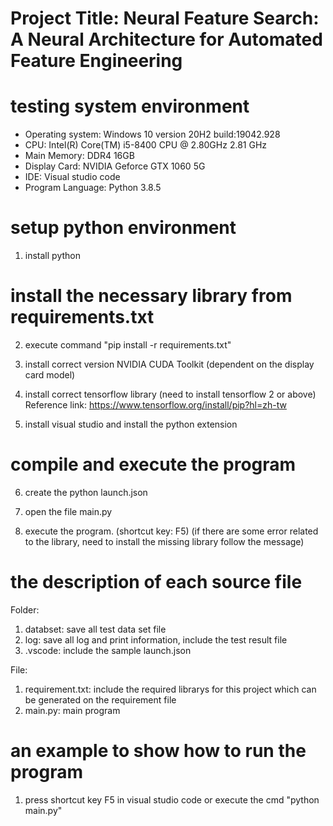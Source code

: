 # Project Title: Neural Feature Search: A Neural Architecture for Automated Feature Engineering

# testing system environment
- Operating system: Windows 10 version 20H2 build:19042.928
- CPU: Intel(R) Core(TM) i5-8400 CPU @ 2.80GHz   2.81 GHz
- Main Memory: DDR4 16GB
- Display Card: NVIDIA Geforce GTX 1060 5G
- IDE: Visual studio code
- Program Language: Python 3.8.5


# setup python environment

1. install python

# install the necessary library from requirements.txt
2. execute command "pip install -r requirements.txt"

3. install correct version NVIDIA CUDA Toolkit (dependent on the display card model)

4. install correct tensorflow library  (need to install tensorflow 2 or above) 
Reference link:
https://www.tensorflow.org/install/pip?hl=zh-tw

5. install visual studio and install the python extension

# compile and execute the program
6. create the python launch.json 

7. open the file main.py

8. execute the program. (shortcut key: F5) (if there are some error related to the library, need to install the missing library follow the message)

# the description of each source file
Folder: 
1. databset: save all test data set file
2. log: save all log and print information, include the test result file
3. .vscode: include the sample launch.json

File:
1. requirement.txt: include the required librarys for this project which can be generated on the requirement file
2. main.py: main program 

# an example to show how to run the program
1. press shortcut key F5 in visual studio code or execute the cmd "python main.py"